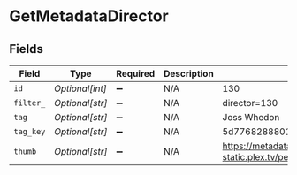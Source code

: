 # GetMetadataDirector


## Fields

| Field                                                               | Type                                                                | Required                                                            | Description                                                         | Example                                                             |
| ------------------------------------------------------------------- | ------------------------------------------------------------------- | ------------------------------------------------------------------- | ------------------------------------------------------------------- | ------------------------------------------------------------------- |
| `id`                                                                | *Optional[int]*                                                     | :heavy_minus_sign:                                                  | N/A                                                                 | 130                                                                 |
| `filter_`                                                           | *Optional[str]*                                                     | :heavy_minus_sign:                                                  | N/A                                                                 | director=130                                                        |
| `tag`                                                               | *Optional[str]*                                                     | :heavy_minus_sign:                                                  | N/A                                                                 | Joss Whedon                                                         |
| `tag_key`                                                           | *Optional[str]*                                                     | :heavy_minus_sign:                                                  | N/A                                                                 | 5d776828880197001ec90e8f                                            |
| `thumb`                                                             | *Optional[str]*                                                     | :heavy_minus_sign:                                                  | N/A                                                                 | https://metadata-static.plex.tv/people/5d776828880197001ec90e8f.jpg |